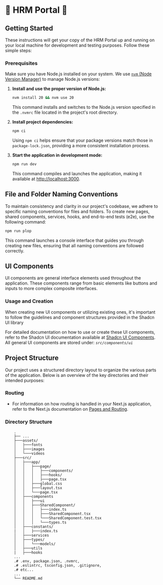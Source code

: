 # 🌋 HRM Portal 🌋 

## Getting Started

These instructions will get your copy of the HRM Portal up and running on your local machine for development and testing purposes. Follow these simple steps:

### Prerequisites

Make sure you have Node.js installed on your system. We use [`nvm` (Node Version Manager)](https://github.com/nvm-sh/nvm?tab=readme-ov-file#installing-and-updating) to manage Node.js versions:

1. **Install and use the proper version of Node.js:**

   ```bash
   nvm install 20 && nvm use 20
   ```

   This command installs and switches to the Node.js version specified in the `.nvmrc` file located in the project's root directory.

2. **Install project dependencies:**

   ```bash
   npm ci 
   ```

   Using `npm ci` helps ensure that your package versions match those in `package-lock.json`, providing a more consistent installation process.

3. **Start the application in development mode:**

   ```bash
   npm run dev
   ```

   This command compiles and launches the application, making it available at [http://localhost:3000](http://localhost:3000).

## File and Folder Naming Conventions

To maintain consistency and clarity in our project's codebase, we adhere to specific naming conventions for files and folders. To create new pages, shared components, services, hooks, and end-to-end tests (e2e), use the following command:

```bash
npm run plop
```

This command launches a console interface that guides you through creating new files, ensuring that all naming conventions are followed correctly.

## UI Components

UI components are general interface elements used throughout the application. These components range from basic elements like buttons and inputs to more complex composite interfaces.

### Usage and Creation

When creating new UI components or utilizing existing ones, it's important to follow the guidelines and component structures provided in the Shadcn UI library

For detailed documentation on how to use or create these UI components, refer to the Shadcn UI documentation available at [Shadcn UI Components](https://ui.shadcn.com/docs/components).
All general UI components are stored under: _`src/components/ui`_

## Project Structure

Our project uses a structured directory layout to organize the various parts of the application. Below is an overview of the key directories and their intended purposes:

### Routing

- For information on how routing is handled in your Next.js application, refer to the Next.js documentation on [Pages and Routing](https://nextjs.org/docs/app/building-your-application/routing/pages).

### Directory Structure

        .
        ├── ...
        ├───assets/
        │   ├───fonts
        │   ├───images
        │   └───videos
        ├───src/
        │   ├───app/
        │   │   ├───page/
        │   │   │   ├───components/
        │   │   │   ├───hooks/
        │   │   │   ├───page.tsx
        │   │   ├───global.css
        │   │   ├───layout.tsx
        │   │   └───page.tsx
        │   ├───components
        │   │   ├───ui
        │   │   ├───SharedComponent/
        │   │   │   ├───index.ts
        │   │   │   ├───SharedComponent.tsx
        │   │   │   └───SharedComponent.test.tsx
        │   │   │   └───types.ts
        │   ├───constants/
        |   │   ├───index.ts
        │   ├───services
        │   ├───types/
        │   │   └───models/
        │   ├───utils
        |   ├───hooks
        ...
        .# .env, package.json, .nvmrc,
        .# .eslintrc, tsconfig.json, .gitignore,
        .# etc...
        ...
        └── README.md

